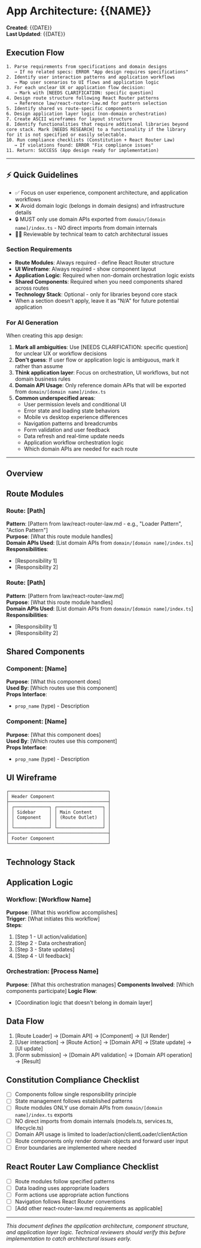 # App Architecture: {{NAME}}

**Created**: {{DATE}}  
**Last Updated**: {{DATE}}

## Execution Flow
```
1. Parse requirements from specifications and domain designs
   → If no related specs: ERROR "App design requires specifications"
2. Identify user interaction patterns and application workflows
   → Map user scenarios to UI flows and application logic
3. For each unclear UX or application flow decision:
   → Mark with [NEEDS CLARIFICATION: specific question]
4. Design route structure following React Router patterns
   → Reference law/react-router-law.md for pattern selection
5. Identify shared vs route-specific components
6. Design application layer logic (non-domain orchestration)
7. Create ASCII wireframes for layout structure
8. Identify functionalities that require additional libraries beyond core stack. Mark [NEEDS RESEARCH] to a functionality if the library for it is not specified or easily selectable.
10. Run compliance checklists (Constitution + React Router Law)
   → If violations found: ERROR "Fix compliance issues"
11. Return: SUCCESS (App design ready for implementation)
```

---

## ⚡ Quick Guidelines
- ✅ Focus on user experience, component architecture, and application workflows
- ❌ Avoid domain logic (belongs in domain designs) and infrastructure details
- 🔒 MUST only use domain APIs exported from `domain/[domain name]/index.ts` - NO direct imports from domain internals
- 👩‍💻 Reviewable by technical team to catch architectural issues

### Section Requirements
- **Route Modules**: Always required - define React Router structure
- **UI Wireframe**: Always required - show component layout
- **Application Logic**: Required when non-domain orchestration logic exists
- **Shared Components**: Required when you need components shared across routes
- **Technology Stack**: Optional - only for libraries beyond core stack
- When a section doesn't apply, leave it as "N/A" for future potential application

### For AI Generation
When creating this app design:
1. **Mark all ambiguities**: Use [NEEDS CLARIFICATION: specific question] for unclear UX or workflow decisions
2. **Don't guess**: If user flow or application logic is ambiguous, mark it rather than assume
3. **Think application layer**: Focus on orchestration, UI workflows, but not domain business rules
4. **Domain API Usage**: Only reference domain APIs that will be exported from `domain/[domain name]/index.ts`
5. **Common underspecified areas**:
   - User permission levels and conditional UI
   - Error state and loading state behaviors
   - Mobile vs desktop experience differences
   - Navigation patterns and breadcrumbs
   - Form validation and user feedback
   - Data refresh and real-time update needs
   - Application workflow orchestration logic
   - Which domain APIs are needed for each route

---

## Overview
<!-- Brief description of this page/feature and its purpose -->

## Route Modules
<!-- List of React Router modules to implement -->

### Route: [Path]
**Pattern**: [Pattern from law/react-router-law.md - e.g., "Loader Pattern", "Action Pattern"]  
**Purpose**: [What this route module handles]  
**Domain APIs Used**: [List domain APIs from `domain/[domain name]/index.ts`]
**Responsibilities**:
- [Responsibility 1]
- [Responsibility 2]

### Route: [Path]  
**Pattern**: [Pattern from law/react-router-law.md]  
**Purpose**: [What this route module handles]  
**Domain APIs Used**: [List domain APIs from `domain/[domain name]/index.ts`]
**Responsibilities**:
- [Responsibility 1]
- [Responsibility 2]

## Shared Components
<!-- Components used by multiple routes (not internal route components) -->

### Component: [Name]
**Purpose**: [What this component does]  
**Used By**: [Which routes use this component]  
**Props Interface**: 
- `prop_name` (type) - Description

### Component: [Name]
**Purpose**: [What this component does]  
**Used By**: [Which routes use this component]  
**Props Interface**:
- `prop_name` (type) - Description

## UI Wireframe
<!-- ASCII diagram showing how components are arranged -->

```
┌─────────────────────────────────────┐
│ Header Component                    │
├─────────────────────────────────────┤
│ ┌─────────────┐ ┌─────────────────┐ │
│ │ Sidebar     │ │ Main Content    │ │
│ │ Component   │ │ (Route Outlet)  │ │
│ │             │ │                 │ │
│ └─────────────┘ └─────────────────┘ │
├─────────────────────────────────────┤
│ Footer Component                    │
└─────────────────────────────────────┘
```

## Technology Stack
<!-- Libraries beyond React Router, Shadcn/ui, and Zod -->

## Application Logic
<!-- Non-domain orchestration logic and workflows -->

### Workflow: [Workflow Name]
**Purpose**: [What this workflow accomplishes]  
**Trigger**: [What initiates this workflow]  
**Steps**:
1. [Step 1 - UI action/validation]
2. [Step 2 - Data orchestration]  
3. [Step 3 - State updates]
4. [Step 4 - UI feedback]

### Orchestration: [Process Name]  
**Purpose**: [What this orchestration manages]
**Components Involved**: [Which components participate]
**Logic Flow**:
- [Coordination logic that doesn't belong in domain layer]

## Data Flow
<!-- How data moves through the UI components via domain APIs -->

1. [Route Loader] → [Domain API] → [Component] → [UI Render]
2. [User interaction] → [Route Action] → [Domain API] → [State update] → [UI update]
3. [Form submission] → [Domain API validation] → [Domain API operation] → [Result]

## Constitution Compliance Checklist
<!-- Verify adherence to constitution.md principles -->
- [ ] Components follow single responsibility principle  
- [ ] State management follows established patterns
- [ ] Route modules ONLY use domain APIs from `domain/[domain name]/index.ts` exports
- [ ] NO direct imports from domain internals (models.ts, services.ts, lifecycle.ts)
- [ ] Domain API usage is limited to loader/action/clientLoader/clientAction
- [ ] Route components only render domain objects and forward user input
- [ ] Error boundaries are implemented where needed

## React Router Law Compliance Checklist  
<!-- Verify adherence to law/react-router-law.md -->
- [ ] Route modules follow specified patterns
- [ ] Data loading uses appropriate loaders
- [ ] Form actions use appropriate action functions  
- [ ] Navigation follows React Router conventions
- [ ] [Add other react-router-law.md requirements as applicable]

---
*This document defines the application architecture, component structure, and application layer logic. Technical reviewers should verify this before implementation to catch architectural issues early.*